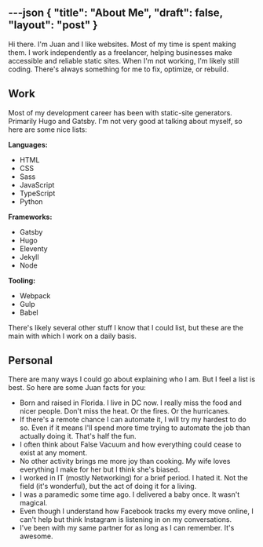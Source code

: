 ---json
{
  "title": "About Me",
  "draft": false,
  "layout": "post"
}
---

Hi there. I'm Juan and I like websites. Most of my time is spent making them. I work independently as a freelancer, helping businesses make accessible and reliable static sites. When I'm not working, I'm likely still coding. There's always something for me to fix, optimize, or rebuild.

## Work
Most of my development career has been with static-site generators. Primarily Hugo and Gatsby. I'm not very good at talking about myself, so here are some nice lists:

**Languages:**
- HTML
- CSS
- Sass
- JavaScript
- TypeScript
- Python

**Frameworks:**
- Gatsby
- Hugo
- Eleventy
- Jekyll
- Node

**Tooling:**
- Webpack
- Gulp
- Babel

There's likely several other stuff I know that I could list, but these are the main with which I work on a daily basis.

## Personal
There are many ways I could go about explaining who I am. But I feel a list is best. So here are some Juan facts for you:

- Born and raised in Florida. I live in DC now. I really miss the food and nicer people. Don't miss the heat. Or the fires. Or the hurricanes.
- If there's a remote chance I can automate it, I will try my hardest to do so. Even if it means I'll spend more time trying to automate the job than actually doing it. That's half the fun.
- I often think about False Vacuum and how everything could cease to exist at any moment.
- No other activity brings me more joy than cooking. My wife loves everything I make for her but I think she's biased.
- I worked in IT (mostly Networking) for a brief period. I hated it. Not the field (it's wonderful), but the act of doing it for a living.
- I was a paramedic some time ago. I delivered a baby once. It wasn't magical.
- Even though I understand how Facebook tracks my every move online, I can't help but think Instagram is listening in on my conversations.
- I've been with my same partner for as long as I can remember. It's awesome.
